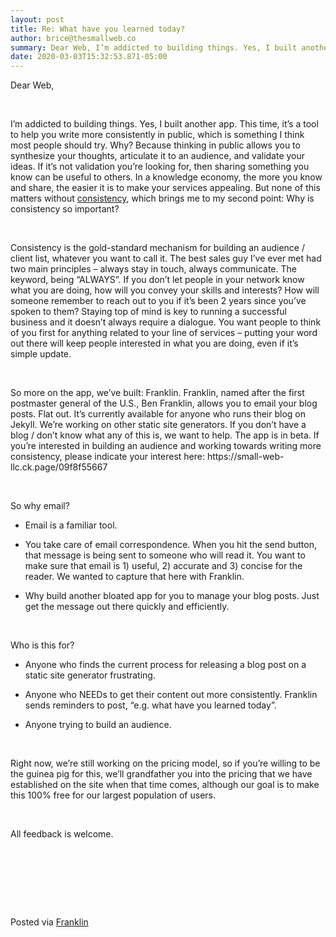 ```yaml
---  
layout: post  
title: Re: What have you learned today?  
author: brice@thesmallweb.co  
summary: Dear Web, I’m addicted to building things. Yes, I built another app. This time, it’s a tool to help ...  
date: 2020-03-03T15:32:53.871-05:00  
---
```


<body><div><p><span>Dear Web,<p></p></span></p><p><span> <p></p></span></p><p><span>I’m addicted to building things. Yes, I built another app. This time, it’s a tool to help you write more consistently in public, which is something I think most people should try. Why? Because thinking in public
 allows you to synthesize your thoughts, articulate it to an audience, and validate your ideas. If it’s not validation you’re looking for, then sharing something you know can be useful to others. In a knowledge economy, the more you know and share, the easier
 it is to make your services appealing. But none of this matters without <u>consistency</u>, which brings me to my second point: Why is consistency so important?<p></p></span></p><p><span> <p></p></span></p><p><span>Consistency is the gold-standard mechanism for building an audience / client list, whatever you want to call it. The best sales guy I’ve ever met had two main principles – always stay in touch, always communicate.
 The keyword, being “ALWAYS”. If you don’t let people in your network know what you are doing, how will you convey your skills and interests? How will someone remember to reach out to you if it’s been 2 years since you’ve spoken to them? Staying top of mind
 is key to running a successful business and it doesn’t always require a dialogue. You want people to think of you first for anything related to your line of services – putting your word out there will keep people interested in what you are doing, even if it’s
 simple update.<p></p></span></p><p><span> <p></p></span></p><p><span>So more on the app, we’ve built: Franklin. Franklin, named after the first postmaster general of the U.S., Ben Franklin, allows you to email your blog posts. Flat out. It’s currently available for anyone who runs
 their blog on Jekyll. We’re working on other static site generators. If you don’t have a blog / don’t know what any of this is, we want to help. The app is in beta. If you’re interested in building an audience and working towards writing more consistency,
 please indicate your interest here: <a><span>https://small-web-llc.ck.page/09f8f55667</span></a><p></p></span></p><p><span> <p></p></span></p><p><span>So why email?<p></p></span></p><ul><li>Email is a familiar tool.<p></p>
</li>
<li>You take care of email correspondence. When you hit the send button, that message is being sent to someone who will read it. You want to make sure that email is 1) useful, 2) accurate and 3)
 concise for the reader. We wanted to capture that here with Franklin.<p></p>
</li>
<li>Why build another bloated app for you to manage your blog posts. Just get the message out there quickly and efficiently.<p></p>
</li>
</ul><p><span> <p></p></span></p><p><span>Who is this for?<p></p></span></p><ul><li>Anyone who finds the current process for releasing a blog post on a static site generator frustrating.<p></p>
</li>
</ul><ul><li>Anyone who NEEDs to get their content out more consistently. Franklin sends reminders to post, “e.g. what have you learned today”.<p></p>
</li>
<li>Anyone trying to build an audience.<p></p>
</li>
</ul><p><span> <p></p></span></p><p><span>Right now, we’re still working on the pricing model, so if you’re willing to be the guinea pig for this, we’ll grandfather you into the pricing that we have established on the site when that time comes, although
 our goal is to make this 100% free for our largest population of users. <p></p></span></p><p><span> <p></p></span></p><p><span>All feedback is welcome.  <p></p></span></p><p><span> <p></p></span></p><p></p>
<p> </p><p></p>
<p> </p><div><p><span><br />Posted via <a href="https://franklinpostal.com">Franklin</a>